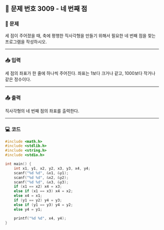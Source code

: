 ## 📝 문제 번호 3009 - 네 번째 점  

### 📌 문제
세 점이 주어졌을 때, 축에 평행한 직사각형을 만들기 위해서 필요한 네 번째 점을 찾는 프로그램을 작성하시오.

---

### 📥 입력
세 점의 좌표가 한 줄에 하나씩 주어진다. 좌표는 1보다 크거나 같고, 1000보다 작거나 같은 정수이다.

---

### 📤 출력
직사각형의 네 번째 점의 좌표를 출력한다.

---

### 💻 코드
```c
#include <math.h>
#include <stdlib.h>
#include <string.h>
#include <stdio.h>

int main() {
	int x1, y1, x2, y2, x3, y3, x4, y4;
	scanf("%d %d", &x1, &y1);
	scanf("%d %d", &x2, &y2);
	scanf("%d %d", &x3, &y3);
	if (x1 == x2) x4 = x3;
	else if (x1 == x3) x4 = x2;
	else x4 = x1;
	if (y1 == y2) y4 = y3;
	else if (y1 == y3) y4 = y2;
	else y4 = y1;

	printf("%d %d", x4, y4);
}
```

